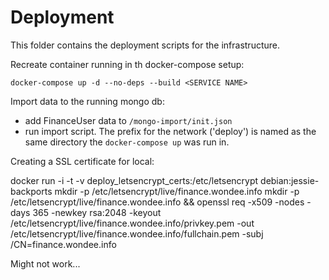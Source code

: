 # Deployment

This folder contains the deployment scripts for the infrastructure.

Recreate container running in th docker-compose setup:
```
docker-compose up -d --no-deps --build <SERVICE NAME>
```

Import data to the running mongo db:

- add FinanceUser data to `/mongo-import/init.json`
- run import script. The prefix for the network ('deploy') is named as the same directory the `docker-compose up` was run in.


Creating a SSL certificate for local:

docker run -i -t -v deploy_letsencrypt_certs:/etc/letsencrypt debian:jessie-backports mkdir -p /etc/letsencrypt/live/finance.wondee.info mkdir -p /etc/letsencrypt/live/finance.wondee.info && openssl req -x509 -nodes -days 365 -newkey rsa:2048 -keyout /etc/letsencrypt/live/finance.wondee.info/privkey.pem  -out /etc/letsencrypt/live/finance.wondee.info/fullchain.pem  -subj /CN=finance.wondee.info

Might not work... 